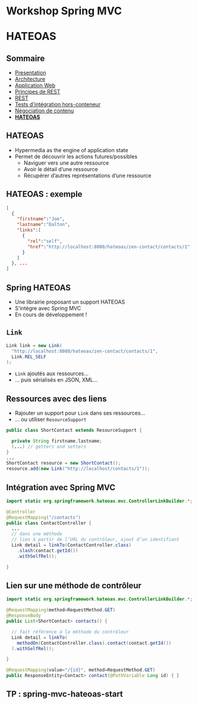 # Workshop Spring MVC<br><br><i class="fa fa-external-link fa-2x" aria-hidden="true"></i>HATEOAS

<!-- .slide: class="page-title" -->



## Sommaire

<!-- .slide: class="toc" -->

*   [Presentation](#/1)
*   [Architecture](#/2)
*   [Application Web](#/3)
*   [Principes de REST](#/4)
*   [REST](#/5)
*   [Tests d'intégration hors-conteneur](#/6)
*   [Négociation de contenu](#/7)
*   **[HATEOAS](#/8)**



## HATEOAS

*   Hypermedia as the engine of application state
*   Permet de découvrir les actions futures/possibles
    *   Naviguer vers une autre ressource
    *   Avoir le détail d’une ressource
    *   Récupérer d’autres représentations d’une ressource



## HATEOAS : exemple

```json
[
  {
    "firstname":"Joe",
    "lastname":"Dalton",
    "links":[
      {
        "rel":"self",
        "href":"http://localhost:8080/hateoas/zen-contact/contacts/1"
      }
    ]
  }, ...
]
```



## Spring HATEOAS

*   Une librairie proposant un support HATEOAS   
*   S’intègre avec Spring MVC
*   En cours de développement !



## `Link`

```java
Link link = new Link(
  "http://localhost:8080/hateoas/zen-contact/contacts/1",
  Link.REL_SELF
);
```

*   `Link` ajoutés aux ressources...
*   ... puis sérialisés en JSON, XML...



## Ressources avec des liens

*   Rajouter un support pour `Link` dans ses ressources...   
*   ... ou utiliser `ResourceSupport`

```java
public class ShortContact extends ResourceSupport {

  private String firstname,lastname;
  (...) // getters and setters
}
...
ShortContact resource = new ShortContact();
resource.add(new Link("http://localhost/contacts/1"));
```



## Intégration avec Spring MVC

```java
import static org.springframework.hateoas.mvc.ControllerLinkBuilder.*;

@Controller
@RequestMapping("/contacts")
public class ContactController {
  ...
  // dans une méthode
  // lien à partir de l’URL du contrôleur, ajout d’un identifiant
  Link detail = linkTo(ContactController.class)
    .slash(contact.getId())
    .withSelfRel();

}
```



## Lien sur une méthode de contrôleur


```java
import static org.springframework.hateoas.mvc.ControllerLinkBuilder.*;

@RequestMapping(method=RequestMethod.GET)
@ResponseBody
public List<ShortContact> contacts() {

  // fait référence à la méthode du contrôleur
  Link detail = linkTo(
    methodOn(ContactController.class).contact(contact.getId())
  ).withSelfRel();

}

@RequestMapping(value="/{id}", method=RequestMethod.GET)
public ResponseEntity<Contact> contact(@PathVariable Long id) { }
```



<!-- .slide: class="page-questions" -->



## <i class="fa fa-pencil-square-o" aria-hidden="true"></i> TP : spring-mvc-hateoas-start
